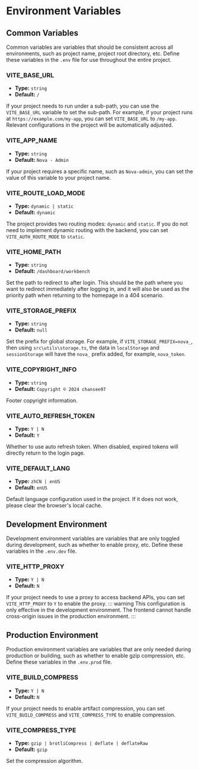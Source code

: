 # Environment Variables

## Common Variables

Common variables are variables that should be consistent across all environments, such as project name, project root directory, etc. Define these variables in the `.env` file for use throughout the entire project.

### VITE_BASE_URL

- **Type:** `string`
- **Default:** `/`

If your project needs to run under a sub-path, you can use the `VITE_BASE_URL` variable to set the sub-path. For example, if your project runs at `https://example.com/my-app`, you can set `VITE_BASE_URL` to `/my-app`. Relevant configurations in the project will be automatically adjusted.

### VITE_APP_NAME

- **Type:** `string`
- **Default:** `Nova - Admin`

If your project requires a specific name, such as `Nova-admin`, you can set the value of this variable to your project name.

### VITE_ROUTE_LOAD_MODE

- **Type:** `dynamic | static`
- **Default:** `dynamic`

The project provides two routing modes: `dynamic` and `static`. If you do not need to implement dynamic routing with the backend, you can set `VITE_AUTH_ROUTE_MODE` to `static`.

### VITE_HOME_PATH

- **Type:** `string`
- **Default:** `/dashboard/workbench`

Set the path to redirect to after login. This should be the path where you want to redirect immediately after logging in, and it will also be used as the priority path when returning to the homepage in a 404 scenario.

### VITE_STORAGE_PREFIX

- **Type:** `string`
- **Default:** `null`

Set the prefix for global storage. For example, if `VITE_STORAGE_PREFIX=nova_`, then using `src\utils\storage.ts`, the data in `localStorage` and `sessionStorage` will have the `nova_` prefix added, for example, `nova_token`.

### VITE_COPYRIGHT_INFO

- **Type:** `string`
- **Default:** `Copyright © 2024 chansee97`

Footer copyright information.

### VITE_AUTO_REFRESH_TOKEN

- **Type:** `Y | N`
- **Default:** `Y`

Whether to use auto refresh token. When disabled, expired tokens will directly return to the login page.

### VITE_DEFAULT_LANG

- **Type:** `zhCN | enUS`
- **Default:** `enUS`

Default language configuration used in the project. If it does not work, please clear the browser's local cache.

## Development Environment

Development environment variables are variables that are only toggled during development, such as whether to enable proxy, etc. Define these variables in the `.env.dev` file.

### VITE_HTTP_PROXY

- **Type:** `Y | N`
- **Default:** `N`

If your project needs to use a proxy to access backend APIs, you can set `VITE_HTTP_PROXY` to `Y` to enable the proxy.
::: warning
This configuration is only effective in the development environment. The frontend cannot handle cross-origin issues in the production environment.
:::

## Production Environment

Production environment variables are variables that are only needed during production or building, such as whether to enable gzip compression, etc. Define these variables in the `.env.prod` file.

### VITE_BUILD_COMPRESS

- **Type:** `Y | N`
- **Default:** `N`

If your project needs to enable artifact compression, you can set `VITE_BUILD_COMPRESS` and `VITE_COMPRESS_TYPE` to enable compression.

### VITE_COMPRESS_TYPE

- **Type:** `gzip | brotliCompress | deflate | deflateRaw`
- **Default:** `gzip`

Set the compression algorithm.

